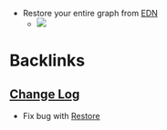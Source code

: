 - Restore your entire graph from [EDN](<EDN.md>)
    - ![](https://firebasestorage.googleapis.com/v0/b/firescript-577a2.appspot.com/o/imgs%2Fapp%2Fhelp-documentation%2FSgFSQeP1DW.gif?alt=media&token=55c8c34e-1028-4442-8744-7268d4e3a002)

# Backlinks
## [Change Log](<Change Log.md>)
- Fix bug with [Restore](<Restore.md>)

